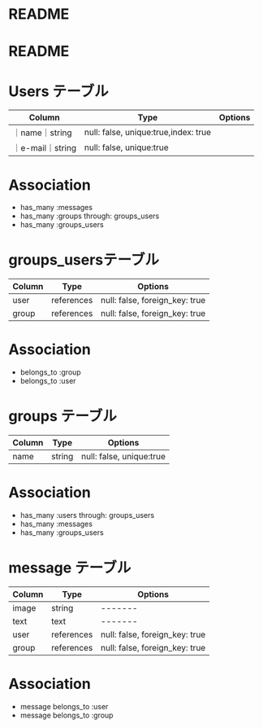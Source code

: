 # README

# README

# Users テーブル
|Column|Type|Options|
|------|----|-------|
｜name｜string|null: false, unique:true,index: true|
｜e-mail｜string|null: false, unique:true|

# Association
- has_many :messages
- has_many :groups through: groups_users
- has_many :groups_users

# groups_usersテーブル
|Column|Type|Options|
|------|----|-------|
|user|references|null: false, foreign_key: true|
|group|references|null: false, foreign_key: true|


# Association
- belongs_to :group
- belongs_to :user

# groups テーブル
|Column|Type|Options|
|------|----|-------|
|name|string|null: false, unique:true|

# Association
- has_many :users through: groups_users
- has_many :messages
- has_many :groups_users

# message テーブル
|Column|Type|Options|
|------|----|-------|
|image|string|-------|
|text|text|-------|
|user|references|null: false, foreign_key: true|
|group|references|null: false, foreign_key: true|

# Association
- message belongs_to :user
- message belongs_to :group